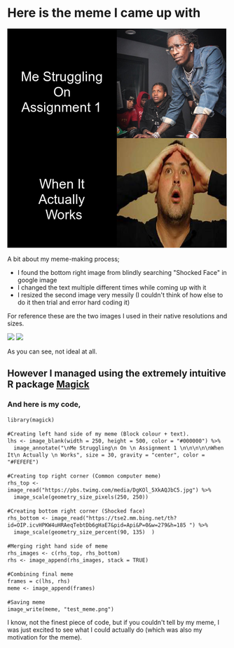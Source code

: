 # **Here is the meme I came up with**

![](test_meme.png)

A bit about my meme-making process;
- I found the bottom right image from blindly searching "Shocked Face" in google image
- I changed the text multiple different times while coming up with it
- I resized the second image very messily (I couldn't think of how else to do it then trial and error hard coding it)


For reference these are the two images I used in their native resolutions and sizes.

![](https://pbs.twimg.com/media/DgKOl_5XkAQJbC5.jpg)
![](https://tse2.mm.bing.net/th?id=OIP.icvHPKW4uHRAeqTebtDb6gHaE7&pid=Api&P=0&w=279&h=185)

As you can see, not ideal at all.

## However I managed using the extremely intuitive R package [Magick](https://cran.r-project.org/web/packages/magick/vignettes/intro.html)

### And here is my code,
```{r }
library(magick)

#Creating left hand side of my meme (Block colour + text).
lhs <- image_blank(width = 250, height = 500, color = "#000000") %>%
  image_annotate("\nMe Struggling\n On \n Assignment 1 \n\n\n\n\nWhen It\n Actually \n Works", size = 30, gravity = "center", color = "#FEFEFE")

#Creating top right corner (Common computer meme)
rhs_top <- image_read("https://pbs.twimg.com/media/DgKOl_5XkAQJbC5.jpg") %>%
  image_scale(geometry_size_pixels(250, 250))

#Creating bottom right corner (Shocked face)
rhs_bottom <- image_read("https://tse2.mm.bing.net/th?id=OIP.icvHPKW4uHRAeqTebtDb6gHaE7&pid=Api&P=0&w=279&h=185 ") %>%
  image_scale(geometry_size_percent(90, 135)  )

#Merging right hand side of meme
rhs_images <- c(rhs_top, rhs_bottom)
rhs <- image_append(rhs_images, stack = TRUE)

#Combining final meme
frames = c(lhs, rhs)
meme <- image_append(frames)

#Saving meme
image_write(meme, "test_meme.png")

```

I know, not the finest piece of code, but if you couldn't tell by my meme, I was just excited to see what I could actually do (which was also my motivation for the meme).
